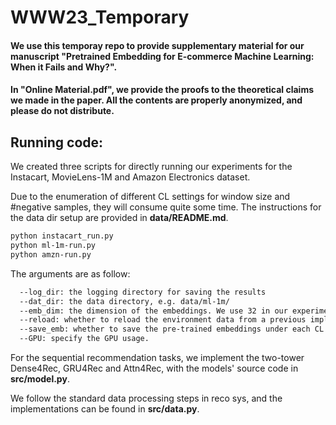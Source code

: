 # WWW23_Temporary

#### We use this temporay repo to provide supplementary material for our manuscript "Pretrained Embedding for E-commerce Machine Learning: When it Fails and Why?".

#### In "Online Material.pdf", we provide the proofs to the theoretical claims we made in the paper. All the contents are properly anonymized, and please do not distribute. 

## Running code:

We created three scripts for directly running our experiments for the Instacart, MovieLens-1M and Amazon Electronics dataset. 

Due to the enumeration of different CL settings for window size and \#negative samples, they will consume quite some time. The instructions for the data dir setup are provided in **data/README.md**. 

```bash
python instacart_run.py
python ml-1m-run.py
python amzn-run.py
```

The arguments are as follow:
```bash
  --log_dir: the logging directory for saving the results
  --dat_dir: the data directory, e.g. data/ml-1m/
  --emb_dim: the dimension of the embeddings. We use 32 in our experiments unless specificed
  --reload: whether to reload the environment data from a previous implementation, or start fresh
  --save_emb: whether to save the pre-trained embeddings under each CL setting
  --GPU: specify the GPU usage.
```

For the sequential recommendation tasks, we implement the two-tower Dense4Rec, GRU4Rec and Attn4Rec, with the models' source code in **src/model.py**. 

We follow the standard data processing steps in reco sys, and the implementations can be found in **src/data.py**.





